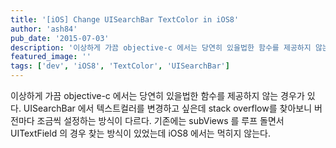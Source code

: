 ```yaml
---
title: '[iOS] Change UISearchBar TextColor in iOS8'
author: 'ash84'
pub_date: '2015-07-03'
description: '이상하게 가끔 objective-c 에서는 당연히 있을법한 함수를 제공하지 않는 경우가 있다. UISearchBar 에서 텍스트컬러를 변경하고 싶은데 stack overflow를 찾아보니 버전마다 조금씩 설정하는 방식이 다르다. 기존에는 subViews 를 루프 돌면서 UITextField 의 경우 찾는 방식이 있었는데 iOS8 에서는 먹히지 않는다.'
featured_image: ''
tags: ['dev', 'iOS8', 'TextColor', 'UISearchBar']
---
```



이상하게 가끔 objective-c 에서는 당연히 있을법한 함수를 제공하지 않는 경우가 있다. UISearchBar 에서 텍스트컬러를 변경하고 싶은데 stack overflow를 찾아보니 버전마다 조금씩 설정하는 방식이 다르다. 기존에는 subViews 를 루프 돌면서 UITextField 의 경우 찾는 방식이 있었는데 iOS8 에서는 먹히지 않는다.

<script src="https://gist.github.com/AhnSeongHyun/819fe8856e7371a39623.js"></script>



